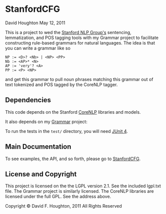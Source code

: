 StanfordCFG
===========

David Houghton
May 12, 2011

This is a project to wed the [Stanford NLP Group's][stanford] sentencing, lemmatization, and POS tagging tools with my Grammar project to facilitate constructing rule-based grammars for natural languages. The idea is that you can write a grammar like so

    NP := <D>? <Nb> | <NP> <PP>
    Nb := <AP>* <N>
    AP := 'very'? <A>
    PP := <P> <NP>

and get this grammar to pull noun phrases matching this grammar out of text tokenized and POS tagged by the CoreNLP tagger.

Dependencies
------------

This code depends on the Stanford [CoreNLP][] libraries and models.

It also depends on my [Grammar][] project:

To run the tests in the `test/` directory, you will need [JUnit 4][junit].

Main Documentation
------------------

To see examples, the API, and so forth, please go to [StanfordCFG][].

License and Copyright
---------------------

This project is licensed on the the LGPL version 2.1. See the included lgpl.txt file.  The Grammar project is similarly licensed. The CoreNLP libraries are licensed under the full GPL. See the address above.

Copyright © David F. Houghton, 2011
All Rights Reserved

[CoreNLP]: http://nlp.stanford.edu/software/corenlp.shtml
[Grammar]: https://github.com/dfhoughton/Grammar
[junit]: http://junit.sourceforge.net/
[StanfordCFG]: http://dfhoughton.org/stanfordcfg/
[stanford]: http://nlp.stanford.edu/
